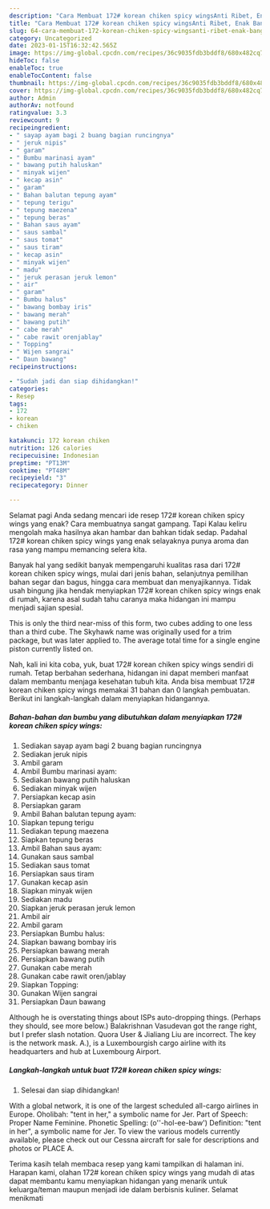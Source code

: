 ```yaml
---
description: "Cara Membuat 172# korean chiken spicy wingsAnti Ribet, Enak Banget"
title: "Cara Membuat 172# korean chiken spicy wingsAnti Ribet, Enak Banget"
slug: 64-cara-membuat-172-korean-chiken-spicy-wingsanti-ribet-enak-banget
category: Uncategorized
date: 2023-01-15T16:32:42.565Z
image: https://img-global.cpcdn.com/recipes/36c9035fdb3bddf8/680x482cq70/172-korean-chiken-spicy-wings-foto-resep-utama.jpg
hideToc: false
enableToc: true
enableTocContent: false
thumbnail: https://img-global.cpcdn.com/recipes/36c9035fdb3bddf8/680x482cq70/172-korean-chiken-spicy-wings-foto-resep-utama.jpg
cover: https://img-global.cpcdn.com/recipes/36c9035fdb3bddf8/680x482cq70/172-korean-chiken-spicy-wings-foto-resep-utama.jpg
author: Admin
authorAv: notfound
ratingvalue: 3.3
reviewcount: 9
recipeingredient:
- " sayap ayam bagi 2 buang bagian runcingnya"
- " jeruk nipis"
- " garam"
- " Bumbu marinasi ayam"
- " bawang putih haluskan"
- " minyak wijen"
- " kecap asin"
- " garam"
- " Bahan balutan tepung ayam"
- " tepung terigu"
- " tepung maezena"
- " tepung beras"
- " Bahan saus ayam"
- " saus sambal"
- " saus tomat"
- " saus tiram"
- " kecap asin"
- " minyak wijen"
- " madu"
- " jeruk perasan jeruk lemon"
- " air"
- " garam"
- " Bumbu halus"
- " bawang bombay iris"
- " bawang merah"
- " bawang putih"
- " cabe merah"
- " cabe rawit orenjablay"
- " Topping"
- " Wijen sangrai"
- " Daun bawang"
recipeinstructions:

- "Sudah jadi dan siap dihidangkan!"
categories:
- Resep
tags:
- 172
- korean
- chiken

katakunci: 172 korean chiken 
nutrition: 126 calories
recipecuisine: Indonesian
preptime: "PT13M"
cooktime: "PT48M"
recipeyield: "3"
recipecategory: Dinner

---
```



Selamat pagi Anda sedang mencari ide resep 172# korean chiken spicy wings yang enak? Cara membuatnya sangat gampang. Tapi Kalau keliru mengolah maka hasilnya akan hambar dan bahkan tidak sedap. Padahal 172# korean chiken spicy wings yang enak selayaknya punya aroma dan rasa yang mampu memancing selera kita.


Banyak hal yang sedikit banyak mempengaruhi kualitas rasa dari 172# korean chiken spicy wings, mulai dari jenis bahan, selanjutnya pemilihan bahan segar dan bagus, hingga cara membuat dan menyajikannya. Tidak usah bingung jika hendak menyiapkan 172# korean chiken spicy wings enak di rumah, karena asal sudah tahu caranya maka hidangan ini mampu menjadi sajian spesial.

This is only the third near-miss of this form, two cubes adding to one less than a third cube. The Skyhawk name was originally used for a trim package, but was later applied to. The average total time for a single engine piston currently listed on.


Nah, kali ini kita coba, yuk, buat 172# korean chiken spicy wings sendiri di rumah. Tetap berbahan sederhana, hidangan ini dapat memberi manfaat dalam membantu menjaga kesehatan tubuh kita. Anda bisa membuat 172# korean chiken spicy wings memakai 31 bahan dan 0 langkah pembuatan. Berikut ini langkah-langkah dalam menyiapkan hidangannya.

<!--inarticleads1-->

##### Bahan-bahan dan bumbu yang dibutuhkan dalam menyiapkan 172# korean chiken spicy wings:

1. Sediakan  sayap ayam bagi 2 buang bagian runcingnya
1. Sediakan  jeruk nipis
1. Ambil  garam
1. Ambil  Bumbu marinasi ayam:
1. Sediakan  bawang putih haluskan
1. Sediakan  minyak wijen
1. Persiapkan  kecap asin
1. Persiapkan  garam
1. Ambil  Bahan balutan tepung ayam:
1. Siapkan  tepung terigu
1. Sediakan  tepung maezena
1. Siapkan  tepung beras
1. Ambil  Bahan saus ayam:
1. Gunakan  saus sambal
1. Sediakan  saus tomat
1. Persiapkan  saus tiram
1. Gunakan  kecap asin
1. Siapkan  minyak wijen
1. Sediakan  madu
1. Siapkan  jeruk perasan jeruk lemon
1. Ambil  air
1. Ambil  garam
1. Persiapkan  Bumbu halus:
1. Siapkan  bawang bombay iris
1. Persiapkan  bawang merah
1. Persiapkan  bawang putih
1. Gunakan  cabe merah
1. Gunakan  cabe rawit oren/jablay
1. Siapkan  Topping:
1. Gunakan  Wijen sangrai
1. Persiapkan  Daun bawang


Although he is overstating things about ISPs auto-dropping things. (Perhaps they should, see more below.) Balakrishnan Vasudevan got the range right, but I prefer slash notation. Quora User &amp; Jialiang Liu are incorrect. The key is the network mask. A.), is a Luxembourgish cargo airline with its headquarters and hub at Luxembourg Airport. 

<!--inarticleads2-->

##### Langkah-langkah untuk buat 172# korean chiken spicy wings:


1. Selesai dan siap dihidangkan!

With a global network, it is one of the largest scheduled all-cargo airlines in Europe. Oholibah: &#34;tent in her,&#34; a symbolic name for Jer. Part of Speech: Proper Name Feminine. Phonetic Spelling: (o&#39;&#39;-hol-ee-baw&#39;) Definition: &#34;tent in her&#34;, a symbolic name for Jer. To view the various models currently available, please check out our Cessna aircraft for sale for descriptions and photos or PLACE A. 

Terima kasih telah membaca resep yang kami tampilkan di halaman ini. Harapan kami, olahan 172# korean chiken spicy wings yang mudah di atas dapat membantu kamu menyiapkan hidangan yang menarik untuk keluarga/teman maupun menjadi ide dalam berbisnis kuliner. Selamat menikmati
